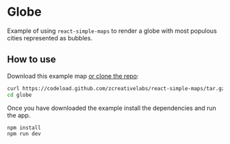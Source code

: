 
# Globe

Example of using `react-simple-maps` to render a globe with most populous cities represented as bubbles.

## How to use

Download this example map [or clone the repo](https://github.com/zcreativelabs/react-simple-maps):

```bash
curl https://codeload.github.com/zcreativelabs/react-simple-maps/tar.gz/master | tar -xz --strip=2 react-simple-maps-master/examples/globe
cd globe
```

Once you have downloaded the example install the dependencies and run the app.

```bash
npm install
npm run dev
```
